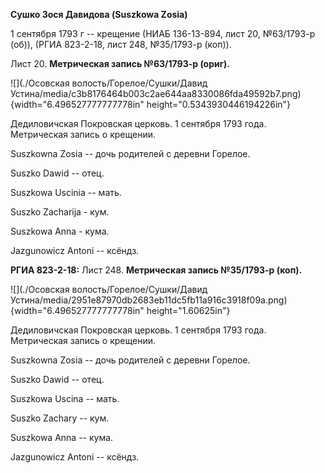 **Сушко Зося Давидова (Suszkowa Zosia)**

1 сентября 1793 г -- крещение (НИАБ 136-13-894, лист 20, №63/1793-р
(об)), (РГИА 823-2-18, лист 248, №35/1793-р (коп)).

Лист 20. **Метрическая запись №63/1793-р (ориг).**

![](./Осовская волость/Горелое/Сушки/Давид Устина/media/c3b8176464b003c2ae644aa8330086fda49592b7.png){width="6.496527777777778in"
height="0.5343930446194226in"}

Дедиловичская Покровская церковь. 1 сентября 1793 года. Метрическая
запись о крещении.

Suszkowna Zosia -- дочь родителей с деревни Горелое.

Suszko Dawid -- отец.

Suszkowa Uscinia -- мать.

Suszko Zacharija - кум.

Suszkowa Anna - кума.

Jazgunowicz Antoni -- ксёндз.

**РГИА 823-2-18:** Лист 248. **Метрическая запись №35/1793-р (коп).**

![](./Осовская волость/Горелое/Сушки/Давид Устина/media/2951e87970db2683eb11dc5fb11a916c3918f09a.png){width="6.496527777777778in"
height="1.60625in"}

Дедиловичская Покровская церковь. 1 сентября 1793 года. Метрическая
запись о крещении.

Suszkowna Zosia -- дочь родителей с деревни Горелое.

Suszko Dawid -- отец.

Suszkowa Uscina -- мать.

Suszko Zachary -- кум.

Suszkowa Anna -- кума.

Jazgunowicz Antoni -- ксёндз.
